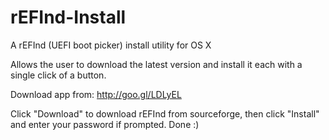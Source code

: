 rEFInd-Install
==============

A rEFInd (UEFI boot picker) install utility for OS X

Allows the user to download the latest version and install it each with a single click of a button.

Download app from: http://goo.gl/LDLyEL


Click "Download" to download rEFInd from sourceforge, then click "Install" and enter your password if prompted. Done :)
